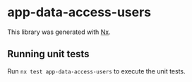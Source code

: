 # app-data-access-users

This library was generated with [Nx](https://nx.dev).

## Running unit tests

Run `nx test app-data-access-users` to execute the unit tests.
